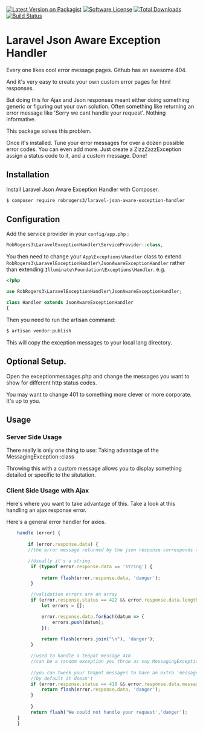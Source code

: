 [![Latest Version on Packagist][ico-version]][link-packagist]
[![Software License][ico-license]](LICENSE.md)
[![Total Downloads][ico-downloads]][link-downloads]
[![Build Status][ico-travis]][link-travis]

# Laravel Json Aware Exception Handler

Every one likes cool error message pages. Github has an awesome 404.

And it's very easy to create your own custom error pages for html responses.

But doing this for Ajax and Json responses meant either doing something generic or figuring out your own solution.
Often something like returning an error message like  'Sorry we cant handle your request'. Nothing informative.

This package solves this problem.

Once it's installed. Tune your error messages for over a dozen possible error codes.
You can even add more. Just create a ZizzZazzException assign a status code to it, and a custom message. Done!

## Installation

Install Laravel Json Aware Exception Handler with Composer.

```bash
$ composer require robrogers3/laravel-json-aware-exception-handler
```

## Configuration 

Add the service provider in your `config/app.php` :

```php
RobRogers3\LaravelExceptionHandler\ServiceProvider::class,
```

You then need to change your `App\Exceptions\Handler` class to extend `RobRogers3\LaravelExceptionHandler\JsonAwareExceptionHandler` rather than extending `Illuminate\Foundation\Exceptions\Handler`. e.g.

```php
<?php

use RobRogers3\LaravelExceptionHandler\JsonAwareExceptionHandler;

class Handler extends JsonAwareExceptionHandler
{

```

Then you need to run the artisan command:

```bash
$ artisan vendor:publish
```
This will copy the exception messages to your local lang directory.

## Optional Setup.

Open the exceptionmessages.php and change the messages you want to show for different http status codes.

You may want to change 401 to something more clever or more corporate. It's up to you.

## Usage

### Server Side Usage

There really is only one thing to use: Taking advantage of the MessagingException::class

Throwing this with a custom message allows you to display something detailed or specific to the situtation.

### Client Side Usage with Ajax

Here's where you want to take advantage of this. Take a look at this handling an ajax response error.

Here's a general error handler for axios.

```javascript
	handle (error) {
	       
	    if (error.response.data) {
	    //the error message returned by the json response corresponds to the error.response.data property

	    //Usually it's a string
		 if (typeof error.response.data == 'string') {
		 
		     return flash(error.response.data, 'danger');
		 }

		 //validation errors are an array
		 if (error.response.status == 422 && error.response.data.length) {
		     let errors = [];

			 error.response.data.forEach(datum => {
			     errors.push(datum);
			 });
		     
		     return flash(errors.join("\n"), 'danger');
		 }

		 //used to handle a teapot message 418
		 //can be a random exception you throw as say MessagingException
		 
		 //you can tweek your teapot messages to have an extra 'message' property. Up to you.
		 //by default it doesn't 
		 if (error.response.status == 418 && error.response.data.message) {
		     return flash(error.response.data, 'danger');
		 }
		 
	     }
	     return flash('We could not handle your request','danger');
	}
    }
```


[ico-version]: https://img.shields.io/packagist/v/robrogers3/laravel-jsonaware-exception-handler.svg?style=flat-square
[ico-license]: https://img.shields.io/badge/license-MIT-brightgreen.svg?style=flat-square
[ico-travis]: https://img.shields.io/travis/robrogers3/laravel-jsonaware-exception-handler/master.svg?style=flat-square
[ico-scrutinizer]: https://img.shields.io/scrutinizer/coverage/g/robrogers3/laraldap-auth.svg?style=flat-square
[ico-code-quality]: https://img.shields.io/scrutinizer/g/robrogers3/laraldap-auth.svg?style=flat-square
[ico-downloads]: https://img.shields.io/packagist/dt/robrogers3/laravel-jsonaware-exception-handler.svg?style=flat-square

[link-packagist]: https://packagist.org/packages/robrogers3/laravel-jsonaware-exception-handler
[link-travis]: https://travis-ci.org/robrogers3/laravel-jsonaware-exception-handler
[link-scrutinizer]: https://scrutinizer-ci.com/g/robrogers3/laradauth/code-structure
[link-code-quality]: https://scrutinizer-ci.com/g/robrogers3/laraldap-auth
[link-downloads]: https://packagist.org/packages/robrogers3/laravel-jsonaware-exception-handler
[link-author]: https://github.com/robrogers3
[link-contributors]: ../../contributors
